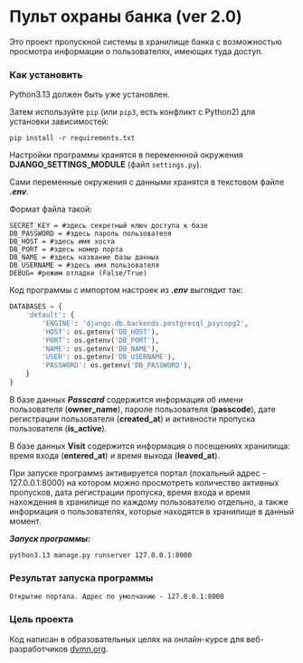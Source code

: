 # Пульт охраны банка (ver 2.0)

Это проект пропускной системы в хранилище банка с возможностью просмотра информации о пользователях, имеющих туда доступ.

### Как установить

Python3.13 должен быть уже установлен. 

Затем используйте `pip` (или `pip3`, есть конфликт с Python2) для установки зависимостей:
```
pip install -r requirements.txt
```

Настройки программы хранятся в переменнной окружения **DJANGO_SETTINGS_MODULE** (файл `settings.py`).

Cами переменные окружения с данными хранятся в текстовом файле ***.env***.

Формат файла такой:
```
SECRET_KEY = #здесь секретный ключ доступа к базе
DB_PASSWORD = #здесь пароль пользователя
DB_HOST = #здесь имя хоста
DB_PORT = #здесь номер порта
DB_NAME = #здесь название базы данных
DB_USERNAME = #здесь имя пользователя
DEBUG= #режим отладки (False/True)
```
Код программы с импортом настроек из ***.env*** выглядит так:
```python
DATABASES = {
    'default': {
        'ENGINE': 'django.db.backends.postgresql_psycopg2',
        'HOST': os.getenv('DB_HOST'),
        'PORT': os.getenv('DB_PORT'),
        'NAME': os.getenv('DB_NAME'),
        'USER': os.getenv('DB_USERNAME'),
        'PASSWORD': os.getenv('DB_PASSWORD'),
    }
}
```
В базе данных ***Passcard*** содержится информация об имени пользователя (**owner_name**), пароле пользователя (**passcode**), дате регистрации пользователя (**created_at**) и активности пропуска пользователя (**is_active**).

В базе данных **Visit** содержится информация о посещениях хранилища: время входа (**entered_at**) и время выхода (**leaved_at**).

При запуске программs активируется портал (локальный адрес - 127.0.0.1:8000) на котором можно просмотреть количество активных пропусков, дата регистрации пропуска, время входа и время нахождения в хранилище по каждому пользователю отдельно, а также информация о пользователях, которые находятся в хранилище в данный момент.

***Запуск программы:***
```
python3.13 manage.py runserver 127.0.0.1:8000
```
### Результат запуска программы
```
Открытие портала. Адрес по умолчанию - 127.0.0.1:8000

```
### Цель проекта

Код написан в образовательных целях на онлайн-курсе для веб-разработчиков [dvmn.org](https://dvmn.org/).
